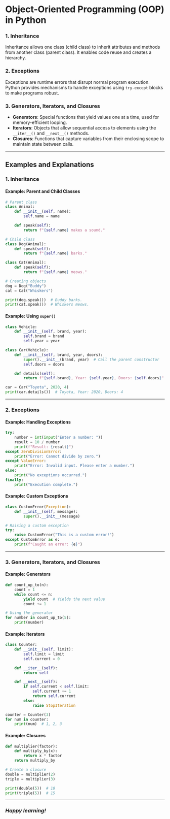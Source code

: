 # Object-Oriented Programming (OOP) in Python

### 1. **Inheritance**
Inheritance allows one class (child class) to inherit attributes and methods from another class (parent class). It enables code reuse and creates a hierarchy.

### 2. **Exceptions**
Exceptions are runtime errors that disrupt normal program execution. Python provides mechanisms to handle exceptions using `try-except` blocks to make programs robust.

### 3. **Generators, Iterators, and Closures**
- **Generators**: Special functions that yield values one at a time, used for memory-efficient looping.
- **Iterators**: Objects that allow sequential access to elements using the `__iter__()` and `__next__()` methods.
- **Closures**: Functions that capture variables from their enclosing scope to maintain state between calls.

---

## Examples and Explanations

### 1. **Inheritance**

#### Example: Parent and Child Classes
```python
# Parent class
class Animal:
    def __init__(self, name):
        self.name = name

    def speak(self):
        return f"{self.name} makes a sound."

# Child class
class Dog(Animal):
    def speak(self):
        return f"{self.name} barks."

class Cat(Animal):
    def speak(self):
        return f"{self.name} meows."

# Creating objects
dog = Dog("Buddy")
cat = Cat("Whiskers")

print(dog.speak())  # Buddy barks.
print(cat.speak())  # Whiskers meows.
```

#### Example: Using `super()`
```python
class Vehicle:
    def __init__(self, brand, year):
        self.brand = brand
        self.year = year

class Car(Vehicle):
    def __init__(self, brand, year, doors):
        super().__init__(brand, year)  # Call the parent constructor
        self.doors = doors

    def details(self):
        return f"{self.brand}, Year: {self.year}, Doors: {self.doors}"

car = Car("Toyota", 2020, 4)
print(car.details())  # Toyota, Year: 2020, Doors: 4
```

---

### 2. **Exceptions**

#### Example: Handling Exceptions
```python
try:
    number = int(input("Enter a number: "))
    result = 10 / number
    print(f"Result: {result}")
except ZeroDivisionError:
    print("Error: Cannot divide by zero.")
except ValueError:
    print("Error: Invalid input. Please enter a number.")
else:
    print("No exceptions occurred.")
finally:
    print("Execution complete.")
```

#### Example: Custom Exceptions
```python
class CustomError(Exception):
    def __init__(self, message):
        super().__init__(message)

# Raising a custom exception
try:
    raise CustomError("This is a custom error!")
except CustomError as e:
    print(f"Caught an error: {e}")
```

---

### 3. **Generators, Iterators, and Closures**

#### Example: Generators
```python
def count_up_to(n):
    count = 1
    while count <= n:
        yield count  # Yields the next value
        count += 1

# Using the generator
for number in count_up_to(5):
    print(number)
```

#### Example: Iterators
```python
class Counter:
    def __init__(self, limit):
        self.limit = limit
        self.current = 0

    def __iter__(self):
        return self

    def __next__(self):
        if self.current < self.limit:
            self.current += 1
            return self.current
        else:
            raise StopIteration

counter = Counter(3)
for num in counter:
    print(num)  # 1, 2, 3
```

#### Example: Closures
```python
def multiplier(factor):
    def multiply_by(x):
        return x * factor
    return multiply_by

# Create a closure
double = multiplier(2)
triple = multiplier(3)

print(double(5))  # 10
print(triple(5))  # 15
```

---


### _Happy learning!_


